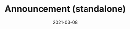 ---
title: "Announcement (standalone)"
date: "2021-03-08"
description: "This pattern is used to announce the outcome of an activity, sometimes (but not always) linking an original resource to a new, related resource."
layout: pattern_example
status: [review,draft]
weight: 1
payload:
    id: "urn:uuid:94ecae35-dcfd-4182-8550-22c7164fe23f"
    type: ["Announce"]
    origin:
        lookup: "generic-origin-system"
    target:
        lookup: "generic-target-system"
    object:
        lookup: generic-object-service
    actor:
        lookup: generic-actor
    context:
        lookup: generic-object-repository
---